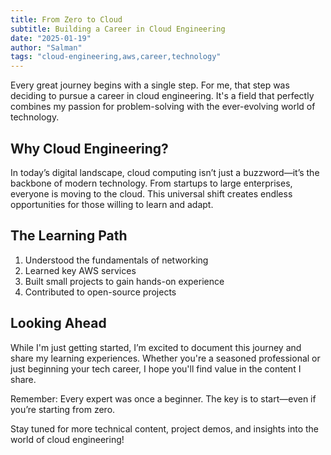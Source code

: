 ```yaml
---
title: From Zero to Cloud
subtitle: Building a Career in Cloud Engineering
date: "2025-01-19"
author: "Salman"
tags: "cloud-engineering,aws,career,technology"
---
```


Every great journey begins with a single step. For me, that step was deciding to pursue a career in cloud engineering. It's a field that perfectly combines my passion for problem-solving with the ever-evolving world of technology.

## Why Cloud Engineering?

In today’s digital landscape, cloud computing isn’t just a buzzword—it’s the backbone of modern technology. From startups to large enterprises, everyone is moving to the cloud. This universal shift creates endless opportunities for those willing to learn and adapt.

## The Learning Path

1. Understood the fundamentals of networking  
2. Learned key AWS services  
3. Built small projects to gain hands-on experience  
4. Contributed to open-source projects  

## Looking Ahead

While I'm just getting started, I’m excited to document this journey and share my learning experiences. Whether you're a seasoned professional or just beginning your tech career, I hope you'll find value in the content I share.

Remember: Every expert was once a beginner. The key is to start—even if you’re starting from zero.

Stay tuned for more technical content, project demos, and insights into the world of cloud engineering!
